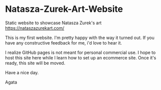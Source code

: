 # Natasza-Zurek-Art-Website
Static website to showcase Natasza Zurek's art    https://nataszazurekart.com/

This is my first website. I'm pretty happy with the way it turned out. If you have any constructive feedback for me, i'd love to hear it.

I realize GitHub pages is not meant for personal commercial use. I hope to host this site here while I learn how to set up an ecommerce site. Once it's ready, this site will be moved.

Have a nice day.

Agata
